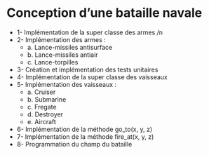 # Conception d’une bataille navale

* 1-	Implémentation de la super classe des armes /n
* 2-	Implémentation des armes : 
   * a.	Lance-missiles antisurface
   * b.	Lance-missiles antiair
   * c.	Lance-torpilles
* 3-	Création et implémentation des tests unitaires
* 4-	Implémentation de la super classe des vaisseaux
* 5-	Implémentation des vaisseaux :
   * a. Cruiser
   * b.	Submarine
   * c.	Fregate
   * d.	Destroyer
   * e.	Aircraft
* 6-	Implémentation de la méthode go_to(x, y, z)
* 7-	Implémentation de la méthode fire_at(x, y, z)
* 8-	Programmation du champ du bataille
